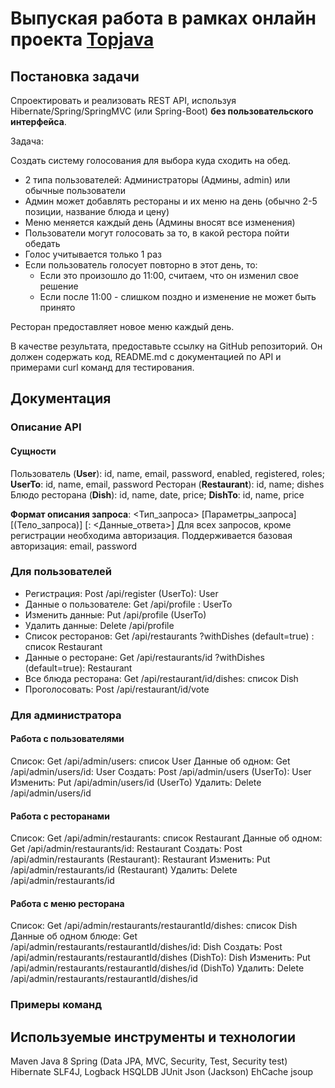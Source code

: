# Выпуская работа в рамках онлайн проекта <a href="https://github.com/JavaOPs/topjava">Topjava</a>
## Постановка задачи
Спроектировать и реализовать REST API, используя Hibernate/Spring/SpringMVC (или Spring-Boot) **без пользовательского интерфейса**.

Задача:

Создать систему голосования для выбора куда сходить на обед.
* 2 типа пользователей: Администраторы (Админы, admin) или обычные пользователи
* Админ может добавлять рестораны и их меню на день (обычно 2-5 позиции, название блюда и цену)
* Меню меняется каждый день (Админы вносят все изменения)
* Пользователи могут голосовать за то, в какой рестора пойти обедать
* Голос учитывается только 1 раз
* Если пользователь голосует повторно в этот день, то:
  - Если это произошло до 11:00, считаем, что он изменил свое решение
  - Если после 11:00 - слишком поздно и изменение не может быть принято
  
 Ресторан предоставляет новое меню каждый день.
 
 В качестве результата, предоставьте ссылку на GitHub репозиторий. Он должен содержать код, README.md с документацией по API и примерами curl команд для тестирования.

## Документация
### Описание API
#### Сущности
Пользователь (**User**): id, name, email, password, enabled, registered, roles; **UserTo**: id, name, email, password
Ресторан (**Restaurant**): id, name; dishes
Блюдо ресторана (**Dish**): id, name, date, price; **DishTo**: id, name, price

**Формат описания запроса**: <Тип_запроса> <URI> [Параметры_запроса] [(Тело_запроса)] [: <Данные_ответа>]
Для всех запросов, кроме регистрации необходима авторизация. Поддерживается базовая авторизация: email, password

### Для пользователей
* Регистрация: Post /api/register (UserTo): User
* Данные о пользователе: Get /api/profile : UserTo
* Изменить данные: Put /api/profile (UserTo)
* Удалить данные: Delete /api/profile
* Список ресторанов: Get /api/restaurants ?withDishes (default=true) : список Restaurant
* Данные о ресторане: Get /api/restaurants/id ?withDishes (default=true): Restaurant
* Все блюда ресторана: Get /api/restaurant/id/dishes: список Dish
* Проголосовать: Post /api/restaurant/id/vote

### Для администратора
#### Работа с пользователями
Список: Get /api/admin/users: список User
Данные об одном: Get /api/admin/users/id: User
Создать: Post /api/admin/users (UserTo): User
Изменить: Put /api/admin/users/id (UserTo)
Удалить: Delete /api/admin/users/id

#### Работа с ресторанами
Список: Get /api/admin/restaurants: список Restaurant
Данные об одном: Get /api/admin/restaurants/id: Restaurant
Создать: Post /api/admin/restaurants (Restaurant): Restaurant
Изменить: Put /api/admin/restaurants/id (Restaurant)
Удалить: Delete /api/admin/restaurants/id

#### Работа с меню ресторана
Список: Get /api/admin/restaurants/restaurantId/dishes: список Dish
Данные об одном блюде: Get /api/admin/restaurants/restaurantId/dishes/id: Dish
Создать: Post /api/admin/restaurants/restaurantId/dishes (DishTo): Dish
Изменить: Put /api/admin/restaurants/restaurantId/dishes/id (DishTo)
Удалить: Delete /api/admin/restaurants/restaurantId/dishes/id

### Примеры команд

## Используемые инструменты и технологии
Maven
Java 8
Spring (Data JPA, MVC, Security, Test, Security test)
Hibernate
SLF4J, Logback
HSQLDB
JUnit
Json (Jackson)
EhCache
jsoup
